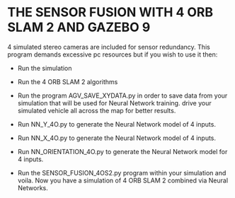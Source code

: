 # THE SENSOR FUSION WITH 4 ORB SLAM 2 AND GAZEBO 9
4 simulated stereo cameras are included for sensor redundancy. This program demands excessive pc resources but if you wish to use it then:
- Run the simulation
- Run the 4 ORB SLAM 2 algorithms
- Run the program AGV_SAVE_XYDATA.py in order to save data from your simulation that will be used for Neural Network training. drive your simulated vehicle all across the map for better results.
- Run NN_Y_4O.py to generate the Neural Network model of 4 inputs.

- Run NN_X_4O.py to generate the Neural Network model of 4 inputs.

- Run NN_ORIENTATION_4O.py to generate the Neural Network model for 4 inputs.

- Run the SENSOR_FUSION_4OS2.py program within your simulation and voila. Now you have a simulation of 4 ORB SLAM 2 combined via Neural Networks.
